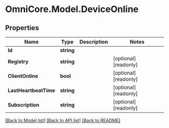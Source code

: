 # OmniCore.Model.DeviceOnline

## Properties

Name | Type | Description | Notes
------------ | ------------- | ------------- | -------------
**Id** | **string** |  | 
**Registry** | **string** |  | [optional] [readonly] 
**ClientOnline** | **bool** |  | [optional] [readonly] 
**LastHeartbeatTime** | **string** |  | [optional] [readonly] 
**Subscription** | **string** |  | [optional] [readonly] 

[[Back to Model list]](../README.md#documentation-for-models) [[Back to API list]](../README.md#documentation-for-api-endpoints) [[Back to README]](../README.md)

